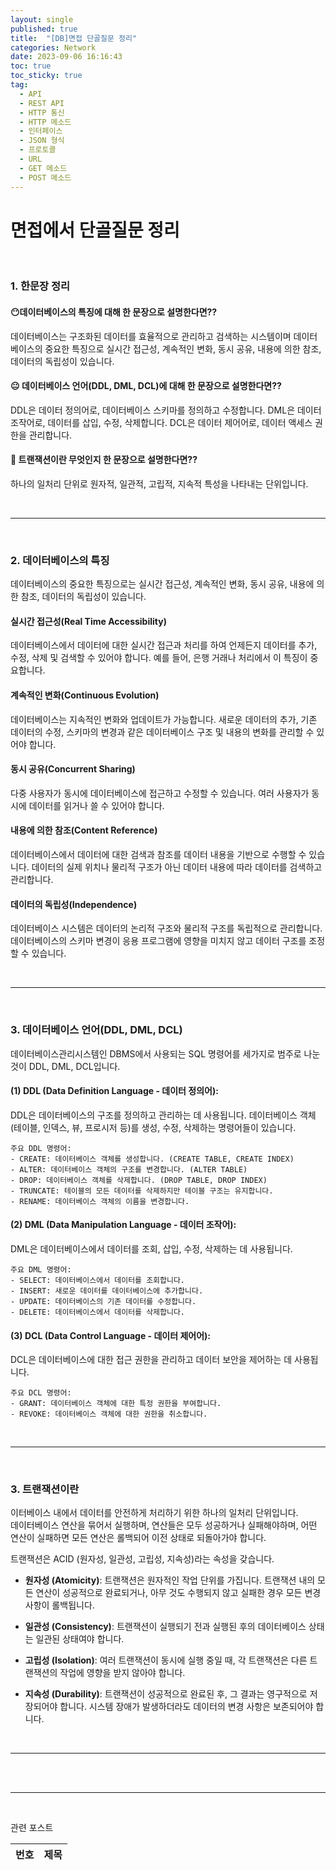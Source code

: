 ```yaml
---
layout: single
published: true
title:  "[DB]면접 단골질문 정리"
categories: Network
date: 2023-09-06 16:16:43
toc: true
toc_sticky: true
tag:   
  - API
  - REST API
  - HTTP 통신
  - HTTP 메소드
  - 인터페이스
  - JSON 형식
  - 프로토콜
  - URL
  - GET 메소드
  - POST 메소드
---
```


# 면접에서 단골질문 정리
<br>

### 1. 한문장 정리

#### 😶데이터베이스의 특징에 대해 한 문장으로 설명한다면??
<p>
데이터베이스는 구조화된 데이터를 효율적으로 관리하고 검색하는 시스템이며 데이터 베이스의 중요한 특징으로 실시간  접근성, 계속적인  변화, 동시  공유, 내용에  의한  참조, 데이터의  독립성이 있습니다.
</p>


#### 😐 데이터베이스 언어(DDL, DML, DCL)에 대해 한 문장으로 설명한다면??
<p>
DDL은 데이터 정의어로, 데이터베이스 스키마를 정의하고 수정합니다. DML은 데이터 조작어로, 데이터를 삽입, 수정, 삭제합니다. DCL은 데이터 제어어로, 데이터 액세스 권한을 관리합니다.
</p>

#### 🤔 트랜잭션이란 무엇인지 한 문장으로 설명한다면??
<p>
하나의 일처리 단위로 원자적, 일관적, 고립적, 지속적 특성을 나타내는 단위입니다.
</p>





<br>

----------------
<br>







### 2. **데이터베이스의 특징**

<p>
데이터베이스의 중요한 특징으로는 실시간  접근성, 계속적인  변화, 동시  공유, 내용에  의한  참조, 데이터의  독립성이 있습니다.
</p>

#### **실시간 접근성**(Real  Time  Accessibility)

데이터베이스에서 데이터에 대한 실시간 접근과 처리를 하여 언제든지 데이터를 추가, 수정, 삭제 및 검색할 수 있어야 합니다. 예를 들어, 은행 거래나 처리에서 이 특징이 중요합니다.

#### **계속적인 변화**(Continuous  Evolution)

데이터베이스는 지속적인 변화와 업데이트가 가능합니다.
새로운 데이터의 추가, 기존 데이터의 수정, 스키마의 변경과 같은 데이터베이스 구조 및 내용의 변화를 관리할 수 있어야 합니다.

#### **동시 공유**(Concurrent  Sharing)

다중 사용자가 동시에 데이터베이스에 접근하고 수정할 수 있습니다. 여러 사용자가 동시에 데이터를 읽거나 쓸 수 있어야 합니다.

#### **내용에 의한 참조**(Content  Reference) 

데이터베이스에서 데이터에 대한 검색과 참조를 데이터 내용을 기반으로 수행할 수 있습니다. 데이터의 실제 위치나 물리적 구조가 아닌 데이터 내용에 따라 데이터를 검색하고 관리합니다.

#### **데이터의 독립성**(Independence)

데이터베이스 시스템은 데이터의 논리적 구조와 물리적 구조를 독립적으로 관리합니다. 데이터베이스의 스키마 변경이 응용 프로그램에 영향을 미치지 않고 데이터 구조를 조정할 수 있습니다. 





<br>

----------------
<br>







### 3. **데이터베이스 언어(DDL, DML, DCL)**

<p>
데이터베이스관리시스템인 DBMS에서 사용되는 SQL 명령어를 세가지로 범주로 나눈것이 DDL, DML, DCL입니다.
</p>

  #### (1) **DDL** (Data Definition Language - 데이터 정의어):

  DDL은 데이터베이스의 구조를 정의하고 관리하는 데 사용됩니다. 데이터베이스 객체(테이블, 인덱스, 뷰, 프로시저 등)를 생성, 수정, 삭제하는 명령어들이 있습니다.

    주요 DDL 명령어:
    - CREATE: 데이터베이스 객체를 생성합니다. (CREATE TABLE, CREATE INDEX)
    - ALTER: 데이터베이스 객체의 구조를 변경합니다. (ALTER TABLE)
    - DROP: 데이터베이스 객체를 삭제합니다. (DROP TABLE, DROP INDEX)
    - TRUNCATE: 테이블의 모든 데이터를 삭제하지만 테이블 구조는 유지합니다.
    - RENAME: 데이터베이스 객체의 이름을 변경합니다.

  #### (2) **DML** (Data Manipulation Language - 데이터 조작어):

  DML은 데이터베이스에서 데이터를 조회, 삽입, 수정, 삭제하는 데 사용됩니다. 

    주요 DML 명령어:
    - SELECT: 데이터베이스에서 데이터를 조회합니다.
    - INSERT: 새로운 데이터를 데이터베이스에 추가합니다.
    - UPDATE: 데이터베이스의 기존 데이터를 수정합니다.
    - DELETE: 데이터베이스에서 데이터를 삭제합니다.

  #### (3) **DCL** (Data Control Language - 데이터 제어어):

  DCL은 데이터베이스에 대한 접근 권한을 관리하고 데이터 보안을 제어하는 데 사용됩니다. 

    주요 DCL 명령어:
    - GRANT: 데이터베이스 객체에 대한 특정 권한을 부여합니다.
    - REVOKE: 데이터베이스 객체에 대한 권한을 취소합니다.




<br>

----------------
<br>




### 3. **트랜잭션**이란

이터베이스 내에서 데이터를 안전하게 처리하기 위한 하나의 일처리 단위입니다.  
데이터베이스 연산을 묶어서 실행하며, 연산들은 모두 성공하거나 실패해야하며, 어떤 연산이 실패하면 모든 연산은 롤백되어 이전 상태로 되돌아가야 합니다.  

트랜잭션은 ACID (원자성, 일관성, 고립성, 지속성)라는 속성을 갖습니다. 

* **원자성 (Atomicity)**: 트랜잭션은 원자적인 작업 단위를 가집니다. 트랜잭션 내의 모든 연산이 성공적으로 완료되거나, 아무 것도 수행되지 않고 실패한 경우 모든 변경 사항이 롤백됩니다.

* **일관성 (Consistency)**: 트랜잭션이 실행되기 전과 실행된 후의 데이터베이스 상태는 일관된 상태여야 합니다. 

* **고립성 (Isolation)**: 여러 트랜잭션이 동시에 실행 중일 때, 각 트랜잭션은 다른 트랜잭션의 작업에 영향을 받지 않아야 합니다. 

* **지속성 (Durability)**: 트랜잭션이 성공적으로 완료된 후, 그 결과는 영구적으로 저장되어야 합니다. 시스템 장애가 발생하더라도 데이터의 변경 사항은 보존되어야 합니다.

<br>

----------------
<br>




<br>


----------------
<br>







관련 포스트

|번호	  |제목|
|---|---|
